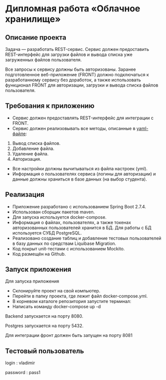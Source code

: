 # Дипломная работа «Облачное хранилище»
## Описание проекта
Задача — разработать REST-сервис. Сервис должен предоставить REST-интерфейс для загрузки файлов и вывода списка уже загруженных файлов пользователя.

Все запросы к сервису должны быть авторизованы. Заранее подготовленное веб-приложение (FRONT) должно подключаться к разработанному сервису без доработок, а также использовать функционал FRONT для авторизации, загрузки и вывода списка файлов пользователя.

## Требования к приложению
- Сервис должен предоставлять REST-интерфейс для интеграции с FRONT.
- Сервис должен реализовывать все методы, описанные в [yaml-файле](https://github.com/netology-code/jd-homeworks/blob/master/diploma/CloudServiceSpecification.yaml):
1. Вывод списка файлов.
2. Добавление файла.
3. Удаление файла.
4. Авторизация.
- Все настройки должны вычитываться из файла настроек (yml).
- Информация о пользователях сервиса (логины для авторизации) и данные должны храниться в базе данных (на выбор студента).
## Реализация
- Приложение разработано с использованием Spring Boot 2.7.4.
- Использован сборщик пакетов maven.
- Для запуска используется docker-compose.
- Информация о файлах, пользователях, а также токенах авторизованных пользователей хранится в БД. Для работы с БД используется СУБД PostgreSQL.
- Реализовано создание таблиц и добавление тестовых пользователей в базу данных по средствам Liquibase Migration.
- Код покрыт unit-тестами с использованием Mockito.
- Код размещён на Github.

## Запуск приложения
Для запуска приложения
- Склонируйте проект на свой компьютер.
- Перейти в папку проекта, где лежит файл docker-compose.yml.
- В корневом каталоге репозитория запустите терминал:
- Написать команду docker-compose up -d

Backend запускается на порту 8080.

Postgres запускается на порту 5432.

Для интеграции фронт должен быть запущен на порту 8081

## Тестовый пользователь
login : vladimir

password : pass1